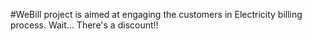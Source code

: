 #WeBill project is aimed at engaging the customers in Electricity billing process.
Wait... There's a discount!!